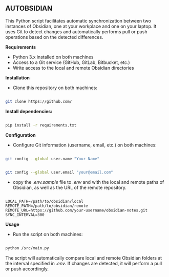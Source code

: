 ## AUTOBSIDIAN

This Python script facilitates automatic synchronization between two instances of Obsidian, one at your workplace and one on your laptop. It uses Git to detect changes and automatically performs pull or push operations based on the detected differences.

**Requirements**

- Python 3.x installed on both machines
- Access to a Git service (GitHub, GitLab, Bitbucket, etc.)
- Write access to the local and remote Obsidian directories

**Installation**

- Clone this repository on both machines:

```bash

git clone https://github.com/
```

**Install dependencies:**

```bash

pip install -r requirements.txt
```

**Configuration**

- Configure Git information (username, email, etc.) on both machines:

```bash

git config --global user.name "Your Name"
```

```bash

git config --global user.email "your@email.com"
```

- copy the *.env.sample* file to *.env* and with the local and remote paths of Obsidian, as well as the URL of the remote repository.

```env

LOCAL_PATH=/path/to/obsidian/local
REMOTE_PATH=/path/to/obsidian/remote
REMOTE_URL=https://github.com/your-username/obsidian-notes.git
SYNC_INTERVAL=300  

```

**Usage**

- Run the script on both machines:

```bash

python /src/main.py
```

The script will automatically compare local and remote Obsidian folders at the interval specified in *.env*.
 If changes are detected, it will perform a pull or push accordingly.
